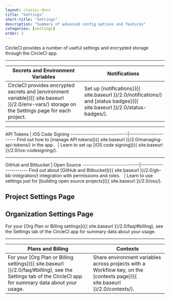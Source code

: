 ```yaml
---
layout: classic-docs
title: "Settings"
short-title: "Settings"
description: "Summary of advanced config options and features"
categories: [settings]
order: 2
---
```


CircleCI provides a number of useful settings and encrypted storage through the CircleCI app.

<hr>

Secrets and Environment Variables            | Notifications
----------------------------|----------------------
CircleCI provides encrypted secrets and [environment variable]({{ site.baseurl }}/2.0/env-vars/) storage on the Settings page for each project.&nbsp;&nbsp;    |   Set up [notifications]({{ site.baseurl }}/2.0/notifications/) and [status badges]({{ site.baseurl }}/2.0/status-badges/).

<hr>
API Tokens            | iOS Code Signing
----------------------------|----------------------
Find out how to [manage API tokens]({{ site.baseurl }}/2.0/managing-api-tokens/) in the app.&nbsp;&nbsp;    |   Learn to set up [iOS code signing]({{ site.baseurl }}/2.0/ios-codesigning/).

<hr>
GitHub and Bitbucket           | Open Source
----------------------------|----------------------
Find out about [GitHub and Bitbucket]({{ site.baseurl }}/2.0/gh-bb-integration/) integration with permissions and roles.&nbsp;&nbsp;    |   Learn to use settings just for [building open source projects]({{ site.baseurl }}/2.0/oss/).

## Project Settings Page
<!--
![settings]( {{ site.baseurl }}/assets/img/docs/settings.png)
-->


## Organization Settings Page
For your [Org Plan or Billing settings]({{ site.baseurl }}/2.0/faq/#billing), see the Settings tab of the CircleCI app for summary data about your usage.
<hr>

Plans and Billing | Contexts
------------------------|------------------
For your [Org Plan or Billing settings]({{ site.baseurl }}/2.0/faq/#billing), see the Settings tab of the CircleCI app for summary data about your usage. |  Share environment variables across projects with a Workflow key, on the [contexts page]({{ site.baseurl }}/2.0/contexts/).
<!--
![settings]( {{ site.baseurl }}/assets/img/docs/plan-settings.png)
-->
